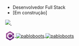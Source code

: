 - Desenvolvedor Full Stack
- [Em construção]

<div>

<a href="https://github.com/Pabloricardo17/">
<img height="180em" src="https://github-readme-stats.vercel.app/api/top-langs/?username=pabloricardo17&theme=vue-dark&show_icons=true&hide_border=true&layout=compact">
  <img height="180em" src="">
</div>

<div style=""display: inline_block"><br>

<img align="center" alt="pabloc#" height="30" widht="40" src="https://raw.githubusercontent.com/devicons/devicon/master/icons/csharp/csharp-original.svg">


          
<img align="center" alt="pabloboots" height="30" widht="40" src="https://cdn.jsdelivr.net/gh/devicons/devicon@latest/icons/bootstrap/bootstrap-original.svg">

<img align="center" alt="pabloboots" height="30" widht="40" src="https://cdn.jsdelivr.net/gh/devicons/devicon@latest/icons/javascript/javascript-original.svg">


       
          


  
</div>




